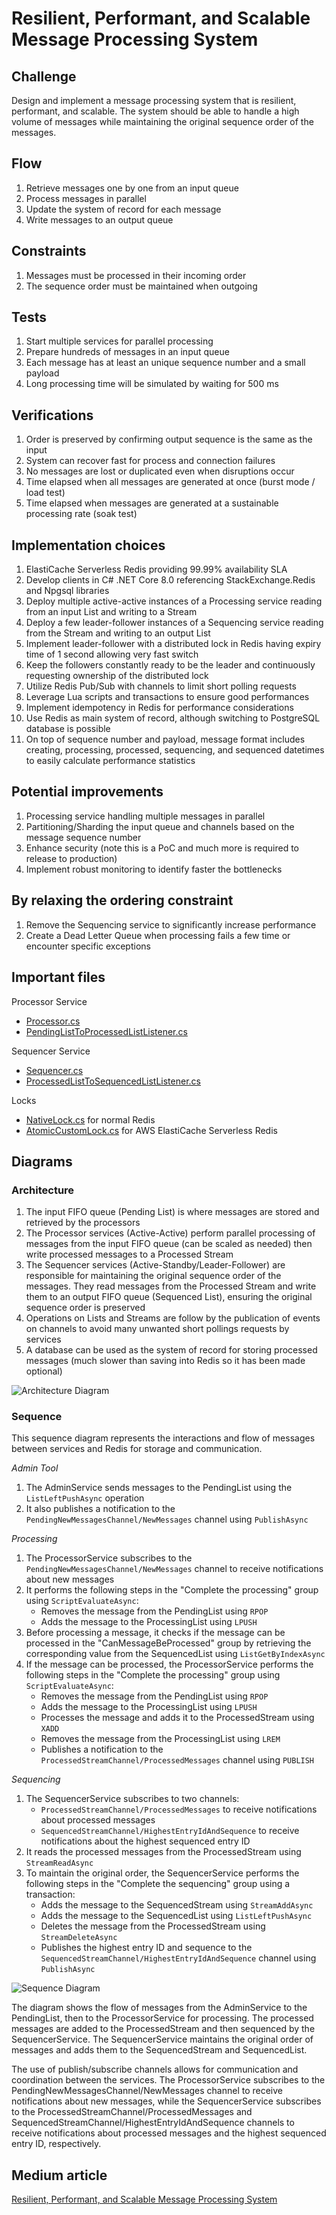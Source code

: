 # Resilient, Performant, and Scalable Message Processing System

## Challenge
Design and implement a message processing system that is resilient, performant, and scalable. The system should be able to handle a high volume of messages while maintaining the original sequence order of the messages.

## Flow
1. Retrieve messages one by one from an input queue
2. Process messages in parallel
3. Update the system of record for each message
4. Write messages to an output queue

## Constraints
1. Messages must be processed in their incoming order
2. The sequence order must be maintained when outgoing

## Tests
1. Start multiple services for parallel processing
2. Prepare hundreds of messages in an input queue
3. Each message has at least an unique sequence number and a small payload
4. Long processing time will be simulated by waiting for 500 ms

## Verifications
1. Order is preserved by confirming output sequence is the same as the input
2. System can recover fast for process and connection failures
3. No messages are lost or duplicated even when disruptions occur
4. Time elapsed when all messages are generated at once (burst mode / load test)
5. Time elapsed when messages are generated at a sustainable processing rate (soak test)

## Implementation choices
1. ElastiCache Serverless Redis providing 99.99% availability SLA
2. Develop clients in C# .NET Core 8.0 referencing StackExchange.Redis and Npgsql libraries
3. Deploy multiple active-active instances of a Processing service reading from an input List and writing to a Stream
4. Deploy a few leader-follower instances of a Sequencing service reading from the Stream and writing to an output List
5. Implement leader-follower with a distributed lock in Redis having expiry time of 1 second allowing very fast switch
6. Keep the followers constantly ready to be the leader and continuously requesting ownership of the distributed lock
7. Utilize Redis Pub/Sub with channels to limit short polling requests
8. Leverage Lua scripts and transactions to ensure good performances
9. Implement idempotency in Redis for performance considerations
10. Use Redis as main system of record, although switching to PostgreSQL database is possible
11. On top of sequence number and payload, message format includes creating, processing, processed, sequencing, and sequenced datetimes to easily calculate performance statistics

## Potential improvements
1. Processing service handling multiple messages in parallel
2. Partitioning/Sharding the input queue and channels based on the message sequence number
3. Enhance security (note this is a PoC and much more is required to release to production)
4. Implement robust monitoring to identify faster the bottlenecks

## By relaxing the ordering constraint
1. Remove the Sequencing service to significantly increase performance
2. Create a Dead Letter Queue when processing fails a few time or encounter specific exceptions

## Important files

Processor Service
- [Processor.cs](Services/ProcessorService/Processor.cs)
- [PendingListToProcessedListListener.cs](DataAccessLayers/RedisAccessLayer/Client/PendingListToProcessedListListener.cs)

Sequencer Service
- [Sequencer.cs](Services/SequencerService/Sequencer.cs)
- [ProcessedListToSequencedListListener.cs](DataAccessLayers/RedisAccessLayer/Client/ProcessedListToSequencedListListener.cs)

Locks
- [NativeLock.cs](DataAccessLayers/RedisAccessLayer/Locks/NativeLock.cs) for normal Redis
- [AtomicCustomLock.cs](DataAccessLayers/RedisAccessLayer/Locks/AtomicCustomLock.cs) for AWS ElastiCache Serverless Redis

## Diagrams

### Architecture

1. The input FIFO queue (Pending List) is where messages are stored and retrieved by the processors
2. The Processor services (Active-Active) perform parallel processing of messages from the input FIFO queue (can be scaled as needed) then write processed messages to a Processed Stream
3. The Sequencer services (Active-Standby/Leader-Follower) are responsible for maintaining the original sequence order of the messages. They read messages from the Processed Stream and write them to an output FIFO queue (Sequenced List), ensuring the original sequence order is preserved
4. Operations on Lists and Streams are follow by the publication of events on channels to avoid many unwanted short pollings requests by services
5. A database can be used as the system of record for storing processed messages (much slower than saving into Redis so it has been made optional)

![Architecture Diagram](Diagrams/architecture-diagram.png)

### Sequence

This sequence diagram represents the interactions and flow of messages between services and Redis for storage and communication.

*Admin Tool*

1. The AdminService sends messages to the PendingList using the `ListLeftPushAsync` operation
2. It also publishes a notification to the `PendingNewMessagesChannel/NewMessages` channel using `PublishAsync`

*Processing*

1. The ProcessorService subscribes to the `PendingNewMessagesChannel/NewMessages` channel to receive notifications about new messages
2. It performs the following steps in the "Complete the processing" group using `ScriptEvaluateAsync`:
   - Removes the message from the PendingList using `RPOP`
   - Adds the message to the ProcessingList using `LPUSH`
3. Before processing a message, it checks if the message can be processed in the "CanMessageBeProcessed" group by retrieving the corresponding value from the SequencedList using `ListGetByIndexAsync`
4. If the message can be processed, the ProcessorService performs the following steps in the "Complete the processing" group using `ScriptEvaluateAsync`:
   - Removes the message from the PendingList using `RPOP`
   - Adds the message to the ProcessingList using `LPUSH`
   - Processes the message and adds it to the ProcessedStream using `XADD`
   - Removes the message from the ProcessingList using `LREM`
   - Publishes a notification to the `ProcessedStreamChannel/ProcessedMessages` channel using `PUBLISH`

*Sequencing*

1. The SequencerService subscribes to two channels:
   - `ProcessedStreamChannel/ProcessedMessages` to receive notifications about processed messages
   - `SequencedStreamChannel/HighestEntryIdAndSequence` to receive notifications about the highest sequenced entry ID
2. It reads the processed messages from the ProcessedStream using `StreamReadAsync`
3. To maintain the original order, the SequencerService performs the following steps in the "Complete the sequencing" group using a transaction:
   - Adds the message to the SequencedStream using `StreamAddAsync`
   - Adds the message to the SequencedList using `ListLeftPushAsync`
   - Deletes the message from the ProcessedStream using `StreamDeleteAsync`
   - Publishes the highest entry ID and sequence to the `SequencedStreamChannel/HighestEntryIdAndSequence` channel using `PublishAsync`

![Sequence Diagram](Diagrams/sequence_lists-and-streams.png)

The diagram shows the flow of messages from the AdminService to the PendingList, then to the ProcessorService for processing. The processed messages are added to the ProcessedStream and then sequenced by the SequencerService. The SequencerService maintains the original order of messages and adds them to the SequencedStream and SequencedList.

The use of publish/subscribe channels allows for communication and coordination between the services. The ProcessorService subscribes to the PendingNewMessagesChannel/NewMessages channel to receive notifications about new messages, while the SequencerService subscribes to the ProcessedStreamChannel/ProcessedMessages and SequencedStreamChannel/HighestEntryIdAndSequence channels to receive notifications about processed messages and the highest sequenced entry ID, respectively.

## Medium article

[Resilient, Performant, and Scalable Message Processing System](https://medium.com/@claude.ducharme/resilient-performant-and-scalable-message-processing-system-6d7e74706d75)
